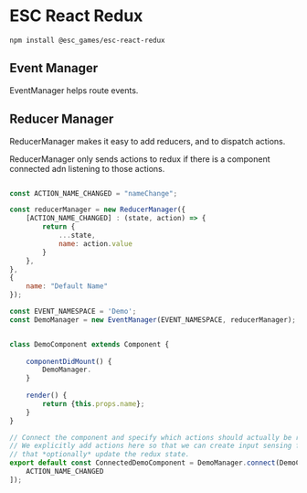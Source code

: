 # ESC React Redux
```
npm install @esc_games/esc-react-redux
```

## Event Manager
EventManager helps route events.

## Reducer Manager
ReducerManager makes it easy to add reducers, and to dispatch actions.

ReducerManager only sends actions to redux if there is a component
 connected adn listening to those actions. 

```javascript

const ACTION_NAME_CHANGED = "nameChange";

const reducerManager = new ReducerManager({
    [ACTION_NAME_CHANGED] : (state, action) => {
        return {
            ...state,
            name: action.value
        }
    },
},
{
    name: "Default Name"
});

const EVENT_NAMESPACE = 'Demo';
const DemoManager = new EventManager(EVENT_NAMESPACE, reducerManager);


class DemoComponent extends Component {
    
    componentDidMount() {
        DemoManager.
    }
    
    render() {
        return {this.props.name};
    }
}

// Connect the component and specify which actions should actually be routed to Redux.  
// We explicitly add actions here so that we can create input sensing functions (eg accelerometer) 
// that *optionally* update the redux state.
export default const ConnectedDemoComponent = DemoManager.connect(DemoComponent, [
    ACTION_NAME_CHANGED
]);
```